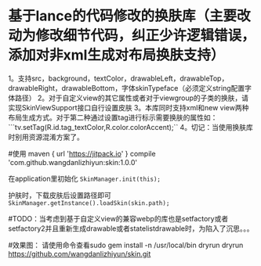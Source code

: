 # 基于lance的代码修改的换肤库（主要改动为修改细节代码，纠正少许逻辑错误，添加对非xml生成对布局换肤支持）
 1。支持src，background，textColor，drawableLeft，drawableTop，drawableRight，drawableBottom，字体skinTypeface（必须定义string配置字体路径）
 2。对于自定义view的其它属性或者对于viewgroup的子类的换肤，请实现SkinViewSupport接口自行设置皮肤
 3。本库同时支持xml和new view两种布局生成方式。对于第二种通过设置tag进行标示需要换肤的属性如：```tv.setTag(R.id.tag_textColor,R.color.colorAccent);``
 4。切记：当使用换肤库时别用资源混淆方案了。
 
#使用
maven { url 'https://jitpack.io' }
compile 'com.github.wangdanlizhiyun:skin:1.0.0'
 
 
 在application里初始化
    ```
        SkinManager.init(this);
    ```
    
  护肤时，下载皮肤后设置路径即可
  ```SkinManager.getInstance().loadSkin(skin.path);```
  
  
  #TODO：当考虑到基于自定义view的兼容webp的库也是setfactory或者setfactory2并且重新生成drawable或者statelistdrawable时，为陷入了沉思。。。
  
  
  #效果图：
  请使用命令查看sudo gem install -n /usr/local/bin dryrun
         dryrun https://github.com/wangdanlizhiyun/skin.git
  
  